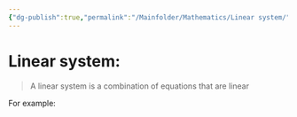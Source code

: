 ```yaml
---
{"dg-publish":true,"permalink":"/Mainfolder/Mathematics/Linear system/"}
---
```


# Linear system:
>A linear system is a combination of equations that are linear

For example:
